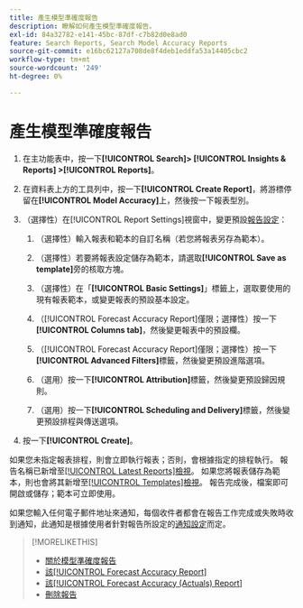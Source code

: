 ```yaml
---
title: 產生模型準確度報告
description: 瞭解如何產生模型準確度報告。
exl-id: 84a32782-e141-45bc-87df-c7b82d0e8ad0
feature: Search Reports, Search Model Accuracy Reports
source-git-commit: e16bc62127a708de8f4deb1eddfa53a14405cbc2
workflow-type: tm+mt
source-wordcount: '249'
ht-degree: 0%

---
```


# 產生模型準確度報告

1. 在主功能表中，按一下&#x200B;**[!UICONTROL Search]> [!UICONTROL Insights & Reports] >[!UICONTROL Reports]**。

1. 在資料表上方的工具列中，按一下&#x200B;**[!UICONTROL Create Report]**，將游標停留在&#x200B;**[!UICONTROL Model Accuracy]**&#x200B;上，然後按一下報表型別。

1. （選擇性）在[!UICONTROL Report Settings]視窗中，變更預設[報告設定](forecast-accuracy-report.md)：

   1. （選擇性）輸入報表和範本的自訂名稱（若您將報表另存為範本）。

   1. （選擇性）若要將報表設定儲存為範本，請選取&#x200B;**[!UICONTROL Save as template]**&#x200B;旁的核取方塊。

   1. （選擇性）在「**[!UICONTROL Basic Settings]**」標籤上，選取要使用的現有報表範本，或變更報表的預設基本設定。

   1. （[!UICONTROL Forecast Accuracy Report]僅限；選擇性）按一下&#x200B;**[!UICONTROL Columns tab]**，然後變更報表中的預設欄。

   1. （[!UICONTROL Forecast Accuracy Report]僅限；選擇性）按一下&#x200B;**[!UICONTROL Advanced Filters]**&#x200B;標籤，然後變更預設進階選項。

   1. （選用）按一下&#x200B;**[!UICONTROL Attribution]**&#x200B;標籤，然後變更預設歸因規則。

   1. （選用）按一下&#x200B;**[!UICONTROL Scheduling and Delivery]**&#x200B;標籤，然後變更預設排程與傳送選項。

1. 按一下&#x200B;**[!UICONTROL Create]**。

如果您未指定報表排程，則會立即執行報表；否則，會根據指定的排程執行。 報告名稱已新增至[[!UICONTROL Latest Reports]檢視](/help/search-social-commerce/reports/report-about.md)。 如果您將報表儲存為範本，則也會將其新增至[[!UICONTROL Templates]檢視](/help/search-social-commerce/reports/report-about.md)。 報告完成後，檔案即可開啟或儲存；範本可立即使用。

如果您輸入任何電子郵件地址來通知，每個收件者都會在報告工作完成或失敗時收到通知，此通知是根據使用者針對報告所設定的[通知設定](/help/search-social-commerce/notifications/notification-edit.md)而定。

>[!MORELIKETHIS]
>
>* [關於模型準確度報告](/help/search-social-commerce/reports/management/model-accuracy/model-accuracy-report-about.md)
>* [該[!UICONTROL Forecast Accuracy Report]](forecast-accuracy-report.md)
>* [該[!UICONTROL Forecast Accuracy (Actuals) Report]](forecast-accuracy-actuals-report.md)
>* [刪除報告](/help/search-social-commerce/reports/management/report-delete.md)
